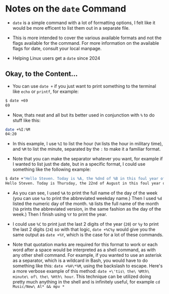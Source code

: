 Notes on the `date` Command
===========================

* `date` is a simple command with a lot of formatting options, I felt like it would be more efficent to list them out in a separate file.

* This is more intended to cover the various available formats and not the flags available for the command. For more information on the available flags for date, consult your local manpage.

* Helping Linux users get a `date` since 2024


Okay, to the Content...
-----------------------

* You can use `date +` if you just want to print something to the terminal like `echo` or `printf`, for example:

```bash 
$ date +69
69
```

* Now, thats neat and all but its better used in conjunction with `%` to do stuff like this:

```bash 
date +%I:%M
04:20
```

* In this example, I use `%I` to list the hour (`%H` lists the hour in military time), and `%M` to list the minute, separated by the `:` to make it a familiar format.

* Note that you can make the separator whatever you want, for example if I wanted to list just the date, but in a specific format, I could use something like the following example:

```bash 
$ date +"Hello Steven. Today is %A, the %dnd of %B in this foul year of our Lord, %Y"
Hello Steven. Today is Thursday, the 22nd of August in this foul year of our Lord, 2024
```

* As you can see, I used `%A` to print the full name of the day of the week (you can use `%a` to print the abbreviated weekday name.) Then I used `%d` listed the numeric day of the month. `%B` lists the full name of the month (`%b` prints the abbreviated version, in the same fashion as the day of the week.) Then I finish using `%Y` to print the year.

* I could use `%C` to print just the last 2 digits of the year (`20`) or `%y` to print the last 2 digits (`24`) so with that logic, `date +%C%y` would give you the same output as `date +%Y`, which is the case for a lot of these commands. 

* Note that quotation marks are required for this format to work or each word after a space would be interpreted as a shell command, as with any other shell command. For example, if you wanted to use an asterisk as a separator, which is a wildcard in Bash, you would have to do something like this: `date +%H\*%M`, using the backslash to escape. Here's a more verbose example of this method: `date +\'tis\ the\ %Mth\ minute\ of\ the\ %Hth\ hour`. This technique can be utilized doing pretty much anything in the shell and is infinitely useful, for example `cd Music/New\ Al* && mpv *`  
